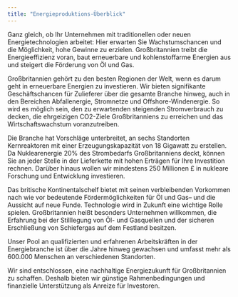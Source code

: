 ```yaml
---
title: "Energieproduktions-Überblick"
---
```


Ganz gleich, ob Ihr Unternehmen mit traditionellen oder neuen Energietechnologien arbeitet: Hier erwarten Sie Wachstumschancen und die Möglichkeit, hohe Gewinne zu erzielen. Großbritannien treibt die Energieeffizienz voran, baut erneuerbare und kohlenstoffarme Energien aus und steigert die Förderung von Öl und Gas.

Großbritannien gehört zu den besten Regionen der Welt, wenn es darum geht in erneuerbare Energien zu investieren. Wir bieten signifikante Geschäftschancen für Zulieferer über die gesamte Branche hinweg, auch in den Bereichen Abfallenergie, Stromnetze und Offshore-Windenergie. So wird es möglich sein, den zu erwartenden steigenden Stromverbrauch zu decken, die ehrgeizigen CO2-Ziele Großbritanniens zu erreichen und das Wirtschaftswachstum voranzutreiben.
  
Die Branche hat Vorschläge unterbreitet, an sechs Standorten Kernreaktoren mit einer Erzeugungskapazität von 18 Gigawatt zu erstellen. Da Nuklearenergie 20% des Strombedarfs Großbritanniens deckt, können Sie an jeder Stelle in der Lieferkette mit hohen Erträgen für Ihre Investition rechnen. Darüber hinaus wollen wir mindestens 250 Millionen £ in nukleare Forschung und Entwicklung investieren.

Das britische Kontinentalschelf bietet mit seinen verbleibenden Vorkommen nach wie vor bedeutende Fördermöglichkeiten für Öl und Gas– und die Aussicht auf neue Funde. Technologie wird in Zukunft eine wichtige Rolle spielen. Großbritannien heißt besonders Unternehmen willkommen, die Erfahrung bei der Stilllegung von Öl- und Gasquellen und der sicheren Erschließung von Schiefergas auf dem Festland besitzen.
  
Unser Pool an qualifizierten und erfahrenen Arbeitskräften in der Energiebranche ist über die Jahre hinweg gewachsen und umfasst mehr als 600.000 Menschen an verschiedenen Standorten.

Wir sind entschlossen, eine nachhaltige Energiezukunft für Großbritannien zu schaffen. Deshalb bieten wir günstige Rahmenbedingungen und finanzielle Unterstützung als Anreize für Investoren.
